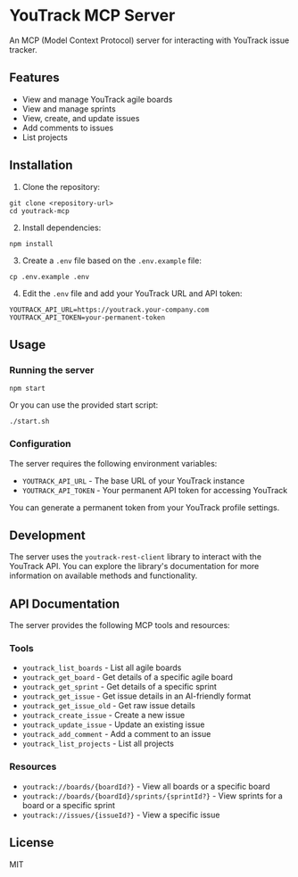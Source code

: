 # YouTrack MCP Server

An MCP (Model Context Protocol) server for interacting with YouTrack issue tracker.

## Features

- View and manage YouTrack agile boards
- View and manage sprints
- View, create, and update issues
- Add comments to issues
- List projects

## Installation

1. Clone the repository:
```
git clone <repository-url>
cd youtrack-mcp
```

2. Install dependencies:
```
npm install
```

3. Create a `.env` file based on the `.env.example` file:
```
cp .env.example .env
```

4. Edit the `.env` file and add your YouTrack URL and API token:
```
YOUTRACK_API_URL=https://youtrack.your-company.com
YOUTRACK_API_TOKEN=your-permanent-token
```

## Usage

### Running the server

```
npm start
```

Or you can use the provided start script:

```
./start.sh
```

### Configuration

The server requires the following environment variables:

- `YOUTRACK_API_URL` - The base URL of your YouTrack instance
- `YOUTRACK_API_TOKEN` - Your permanent API token for accessing YouTrack

You can generate a permanent token from your YouTrack profile settings.

## Development

The server uses the `youtrack-rest-client` library to interact with the YouTrack API. You can explore the library's documentation for more information on available methods and functionality.

## API Documentation

The server provides the following MCP tools and resources:

### Tools

- `youtrack_list_boards` - List all agile boards
- `youtrack_get_board` - Get details of a specific agile board
- `youtrack_get_sprint` - Get details of a specific sprint
- `youtrack_get_issue` - Get issue details in an AI-friendly format
- `youtrack_get_issue_old` - Get raw issue details
- `youtrack_create_issue` - Create a new issue
- `youtrack_update_issue` - Update an existing issue
- `youtrack_add_comment` - Add a comment to an issue
- `youtrack_list_projects` - List all projects

### Resources

- `youtrack://boards/{boardId?}` - View all boards or a specific board
- `youtrack://boards/{boardId}/sprints/{sprintId?}` - View sprints for a board or a specific sprint
- `youtrack://issues/{issueId?}` - View a specific issue

## License

MIT
